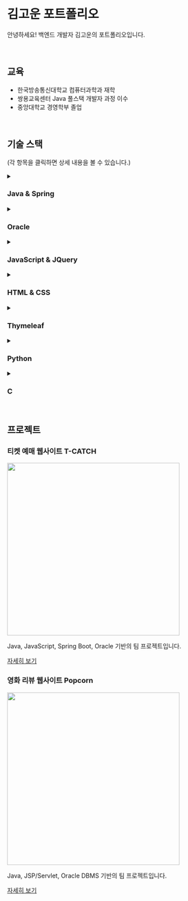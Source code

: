 # 김고운 포트폴리오
안녕하세요! 백엔드 개발자 김고운의 포트폴리오입니다.

<br>

## 교육

- 한국방송통신대학교 컴퓨터과학과 재학 
- 쌍용교육센터 Java 풀스택 개발자 과정 이수
- 중앙대학교 경영학부 졸업

<br>

## 기술 스택

(각 항목을 클릭하면 상세 내용을 볼 수 있습니다.)

<details>
<summary><h3>Java & Spring</h3></summary>

- JDBC를 이용한 DB와의 연동
- MyBatis / JPA를 이용한 DB와의 연동
- MVC 패턴의 CRUD
- 파일 업로드·수정·삭제 기능
- 게시판 페이징 처리, 답글 기능, 검색 기능
- 회원가입, 로그인, 로그인 상태유지
- Spring Security 활용
- 이메일 / 문자메시지 전송
- 스케줄링
- Ajax를 이용한 CRUD
- Jsoup을 이용한 데이터 크롤링

</details>

<details>
<summary><h3>Oracle</h3></summary>

- ER Diagram 설계
- 관계형 데이터 모델 설계
- SQL
  - 제약 조건을 포함하여 테이블을 생성
  - 테이블 구조 수정 및 삭제
  - 여러 개의 테이블을 Outer join 혹은 Inner join하여 필요한 데이터를 출력
  - 스칼라 서브쿼리, 인라인 뷰, 중첩쿼리
  - 컬럼별로 그룹을 지어 집계함수로 총합, 평균, 개수, 최대값, 최소값 등을 출력
  - 조건식으로 원하는 조건의 데이터만 출력
  - 조건식을 이용한 레코드 수정 및 삭제
  - 내장 함수의 활용

</details>

<details>
<summary><h3>JavaScript & JQuery</h3></summary>

- JavaScript 파일 import와 모듈화
- Ajax를 이용한 비동기 방식의 데이터 전송과 수신
- 사용자 조작에 따른 동적 페이지 만들기
- 시간과 Interval에 따른 동적 페이지 만들기
- 동적 노드 생성 / 동적 속성 부여 / 동적 CSS 설정
- 공공데이터 API JSON/XML 데이터 활용 능력
- 카카오맵 API를 이용한 지도 출력
- 카카오 로그인 API를 이용한 로그인
- 카카오 주소 API를 이용한 우편번호와 주소 찾기 기능

</details>

<details>
<summary><h3>HTML & CSS</h3></summary>

- 태그 생성 및 이미지, 동영상, 링크 삽입
- 공간 분할, 색상·크기·여백·테두리·배경 등 지정
- 절대 위치와 상대 위치 지정, 요소 배치

</details>

<details>
<summary><h3>Thymeleaf</h3></summary>

- 기본 문법
- 상태유지된 데이터 출력 및 Controller에 데이터 전달

</details>

<details>
<summary><h3>Python</h3></summary>

- 데이터 분석과 가공
- 정제된 데이터로 그래프 생성
- 데이터 크롤링
- 텍스트 마이닝

</details>

<details>
<summary><h3>C</h3></summary>

- 기본 문법
- 포인터의 사용

</details>

<br>

## 프로젝트

### 티켓 예매 웹사이트 T-CATCH

<img width="400" src="https://user-images.githubusercontent.com/97737386/231211042-1e6a1de7-26d7-43fe-9896-8942723d667b.png">

   Java, JavaScript, Spring Boot, Oracle 기반의 팀 프로젝트입니다.

   [자세히 보기](https://github.com/HannahKim33/T-Catch.git)

### 영화 리뷰 웹사이트 Popcorn

<img width="400" src="https://user-images.githubusercontent.com/97737386/231211352-b1341303-d1c5-4fa2-8c61-1996d232b0ed.png">

   Java, JSP/Servlet, Oracle DBMS 기반의 팀 프로젝트입니다.
   
   [자세히 보기](https://github.com/HannahKim33/project02_popcorn.git)
